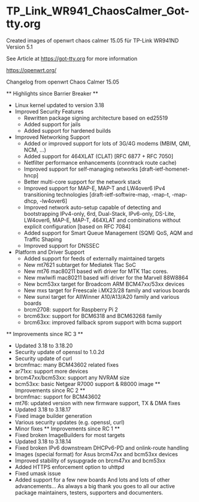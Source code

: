 # TP_Link_WR941_ChaosCalmer_Got-tty.org
Created images of openwrt chaos calmer 15.05 für TP-Link WR941ND Version 5.1

See Article at https://got-tty.org for more information

https://openwrt.org/

Changelog from openwrt Chaos Calmer 15.05

** Highlights since Barrier Breaker **
* Linux kernel updated to version 3.18
* Improved Security Features
    - Rewritten package signing architecture based on ed25519
    - Added support for jails
    - Added support for hardened builds
* Improved Networking Support
    - Added or improved support for lots of 3G/4G modems (MBIM, QMI, NCM, ...)
    - Added support for 464XLAT (CLAT) [RFC 6877 + RFC 7050]
    - Netfilter performance enhancements (conntrack route cache)
    - Improved support for self-managing networks [draft-ietf-homenet-hncp]
    - Better multi-core support for the network stack
    - Improved support for MAP-E, MAP-T and LW4over6 IPv4 transitioning technologies
        [draft-ietf-softwire-map, -map-t, -map-dhcp, -lw4over6]
    - Improved network auto-setup capable of detecting and bootstrapping IPv4-only,
      6rd, Dual-Stack, IPv6-only, DS-Lite, LW4over6, MAP-E, MAP-T, 464XLAT
      and combinations without explicit configuration [based on RFC 7084]
    - Added support for Smart Queue Management (SQM) QoS, AQM and Traffic Shaping
    - Improved support for DNSSEC
* Platform and Driver Support
    - Added support for feeds of externally maintained targets
    - New mt7621 subtarget for Mediatek 11ac SoC
    - New mt76 mac80211 based wifi driver for MTK 11ac cores.
    - New mwlwifi mac80211 based wifi driver for the Marvell 88W8864
    - New bcm53xx target for Broadcom ARM BCM47xx/53xx devices
    - New mxs target for Freescale i.MX23/28 family and various boards
    - New sunxi target for AllWinner A10/A13/A20 family and various boards
    - brcm2708: support for Raspberry Pi 2
    - brcm63xx: support for BCM6318 and BCM63268 family
    - brcm63xx: improved fallback sprom support with bcma support

** Improvements since RC 3 **
* Updated 3.18 to 3.18.20
* Security update of openssl to 1.0.2d
* Security update of curl
* brcmfmac: many BCM43602 related fixes
* ar71xx: support more devices
* brcm47xx/bcm53xx: support any NVRAM size
* bcm53xx: basic Netgear R7000 support & R8000 image
** Improvements since RC 2 **
* brcmfmac: support for BCM43602
* mt76: updated version with new firmware support, TX & DMA fixes
* Updated 3.18 to 3.18.17
* Fixed image builder generation
* Various security updates (e.g. openssl, curl)
* Minor fixes
** Improvements since RC 1 **
* Fixed broken ImageBuilders for most targets
* Updated 3.18 to 3.18.14
* Fixed broken IPv6 downstream DHCPv6-PD and onlink-route handling
* Images (special format) for Asus brcm47xx and bcm53xx devices
* Improved stability of sysupgrade on brcm47xx and bcm53xx
* Added HTTPS enforcement option to uhttpd
* Fixed umask issue
* Added support for a few new boards
And lots and lots of other advancements...
As always a big thank you goes to all our active package maintainers, testers, supporters and documenters.
